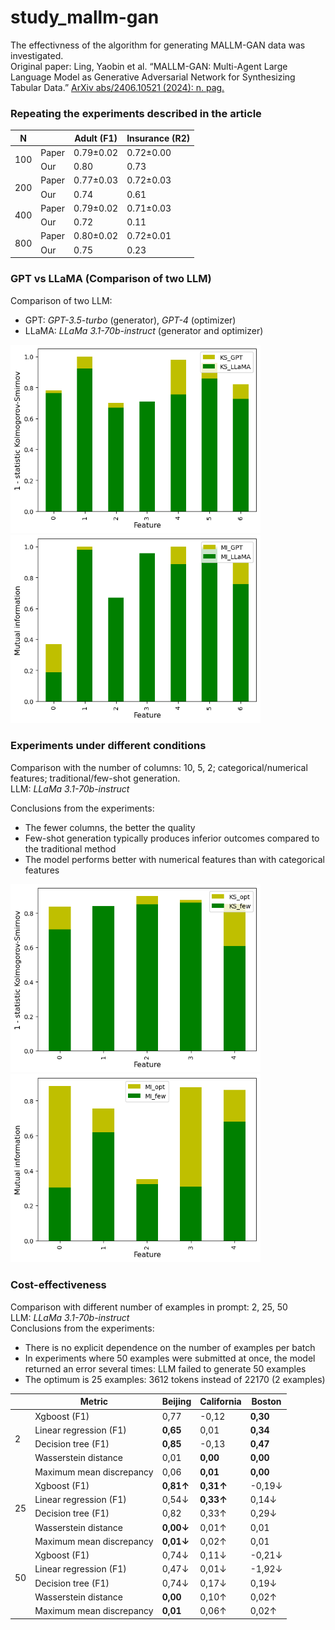# study_mallm-gan
The effectivness of the algorithm for generating MALLM-GAN data was investigated.\
Original paper: Ling, Yaobin et al. “MALLM-GAN: Multi-Agent Large Language Model as Generative Adversarial Network for Synthesizing Tabular Data.” [ArXiv abs/2406.10521 (2024): n. pag.](https://arxiv.org/pdf/2406.10521)

### **Repeating the experiments described in the article**
<table class="tg"><thead>
  <tr>
    <th class="tg-c3ow"><span style="font-weight:bold">N</span></th>
    <th class="tg-0pky"></th>
    <th class="tg-fymr">Adult (<span style="font-weight:bold">F</span>1<span style="font-weight:bold">)</span></th>
    <th class="tg-fymr">Insurance (R2)</th>
  </tr></thead>
<tbody>
  <tr>
    <td class="tg-0pky" rowspan="2">100</td>
    <td class="tg-0pky">Paper</td>
    <td class="tg-0pky">0.79&plusmn0.02</td>
    <td class="tg-0pky">0.72&plusmn0.00</td>
  </tr>
  <tr>
    <td class="tg-0pky">Our</td>
    <td class="tg-0pky">0.80</td>
    <td class="tg-0pky">0.73</td>
  </tr>
  <tr>
    <td class="tg-0pky" rowspan="2">200</td>
    <td class="tg-0pky">Paper</td>
    <td class="tg-0pky">0.77&plusmn0.03</td>
    <td class="tg-0pky">0.72&plusmn0.03</td>
  </tr>
  <tr>
    <td class="tg-0pky">Our</td>
    <td class="tg-0pky">0.74</td>
    <td class="tg-0pky">0.61</td>
  </tr>
  <tr>
    <td class="tg-0pky" rowspan="2">400</td>
    <td class="tg-0pky">Paper</td>
    <td class="tg-0pky">0.79&plusmn0.02</td>
    <td class="tg-0pky">0.71&plusmn0.03</td>
  </tr>
  <tr>
    <td class="tg-0pky">Our</td>
    <td class="tg-0pky">0.72</td>
    <td class="tg-0pky">0.11</td>
  </tr>
  <tr>
    <td class="tg-0pky" rowspan="2">800</td>
    <td class="tg-0pky">Paper</td>
    <td class="tg-0pky">0.80&plusmn0.02</td>
    <td class="tg-0pky">0.72&plusmn0.01</td>
  </tr>
  <tr>
    <td class="tg-0pky">Our</td>
    <td class="tg-0pky">0.75</td>
    <td class="tg-0pky">0.23</td>
  </tr>
</tbody></table>

### **GPT vs LLaMA (Comparison of two LLM)**
Comparison of two LLM:
* GPT: *GPT-3.5-turbo* (generator), *GPT-4* (optimizer)
* LLaMA: *LLaMa 3.1-70b-instruct* (generator and optimizer)

<img src="https://github.com/KDmitr/study_mallm-gan/blob/main/figure/ki_2.png" alt="{{ include.description }}" width="400"/>  <img src="https://github.com/KDmitr/study_mallm-gan/blob/main/figure/mi_2.png" width="400"/> 
### Experiments under different conditions
Comparison with the number of columns: 10, 5, 2; categorical/numerical features; traditional/few-shot generation.\
LLM: *LLaMa 3.1-70b-instruct*

Conclusions from the experiments:
* The fewer columns, the better the quality
* Few-shot generation typically produces inferior outcomes compared to the traditional method
* The model performs better with numerical features than with categorical features

<img src="https://github.com/KDmitr/study_mallm-gan/blob/main/figure/ki_3.png" alt="{{ include.description }}" width="400"/>  <img src="https://github.com/KDmitr/study_mallm-gan/blob/main/figure/mi_3.png" width="400"/>
### Cost-effectiveness
Comparison with different number of examples in prompt: 2, 25, 50\
LLM: *LLaMa 3.1-70b-instruct*\
Conclusions from the experiments:
* There is no explicit dependence on the number of examples per batch
* In experiments where 50 examples were submitted at once, the model returned an error several times: LLM failed to generate 50 examples
* The optimum is 25 examples: 3612 tokens instead of 22170 (2 examples)
<table class="tg"><thead>
  <tr>
    <th class="tg-0lax"></th>
    <th class="tg-0lax"><span style="font-weight:bold">Metric</span></th>
    <th class="tg-1wig">Beijing</th>
    <th class="tg-1wig">California</th>
    <th class="tg-1wig">Boston</th>
  </tr></thead>
<tbody>
  <tr>
    <td class="tg-0lax" rowspan="5">2<br><br></td>
    <td class="tg-0lax">Xgboost (F1)</td>
    <td class="tg-0lax">0,77</td>
    <td class="tg-0lax">-0,12</td>
    <td class="tg-0lax"><b>0,30</b></td>
  </tr>
  <tr>
    <td class="tg-0lax">Linear regression (F1)</td>
    <td class="tg-0lax"><b>0,65<b></td>
    <td class="tg-0lax">0,01</td>
    <td class="tg-0lax"><b>0,34<b></td>
  </tr>
  <tr>
    <td class="tg-0lax">Decision tree (F1)</td>
    <td class="tg-0lax"><b>0,85<b></td>
    <td class="tg-0lax">-0,13</td>
    <td class="tg-0lax"><b>0,47<b></td>
  </tr>
  <tr>
    <td class="tg-0lax">Wasserstein distance</td>
    <td class="tg-0lax">0,01</td>
    <td class="tg-0lax"><b>0,00<b></td>
    <td class="tg-0lax"><b>0,00<b></td>
  </tr>
  <tr>
    <td class="tg-0lax">Maximum mean discrepancy</td>
    <td class="tg-0lax">0,06</td>
    <td class="tg-0lax"><b>0,01<b></td>
    <td class="tg-0lax"><b>0,00<b></td>
  </tr>
  <tr>
    <td class="tg-0lax" rowspan="5">25<br><br></td>
    <td class="tg-0lax">Xgboost (F1)</td>
    <td class="tg-0lax"><b>0,81&uarr;<b></td>
    <td class="tg-0lax"><b>0,31&uarr;<b></td>
    <td class="tg-0lax">-0,19&darr;</td>
  </tr>
  <tr>
    <td class="tg-0lax">Linear regression (F1)</td>
    <td class="tg-0lax">0,54&darr;</td>
    <td class="tg-0lax"><b>0,33&uarr;</span></td>
    <td class="tg-0lax">0,14&darr;</td>
  </tr>
  <tr>
    <td class="tg-0lax">Decision tree (F1)</td>
    <td class="tg-0lax">0,82</td>
    <td class="tg-0lax">0,33&uarr;</td>
    <td class="tg-0lax">0,29&darr;</td>
  </tr>
  <tr>
    <td class="tg-0lax">Wasserstein distance</td>
    <td class="tg-0lax"><b>0,00&darr;<b></td>
    <td class="tg-0lax">0,01&uarr;</td>
    <td class="tg-0lax">0,01</td>
  </tr>
  <tr>
    <td class="tg-0lax">Maximum mean discrepancy</td>
    <td class="tg-0lax"><b>0,01&darr;<b></td>
    <td class="tg-0lax">0,02&uarr;</td>
    <td class="tg-0lax">0,01</td>
  </tr>
  <tr>
    <td class="tg-0lax" rowspan="5">50<br><br></td>
    <td class="tg-0lax">Xgboost (F1)</td>
    <td class="tg-0lax">0,74&darr;</td>
    <td class="tg-0lax">0,11&darr;</td>
    <td class="tg-0lax">-0,21&darr;</td>
  </tr>
  <tr>
    <td class="tg-0lax">Linear regression (F1)</td>
    <td class="tg-0lax">0,47&darr;</td>
    <td class="tg-0lax">0,01&darr;</td>
    <td class="tg-0lax">-1,92&darr;</td>
  </tr>
  <tr>
    <td class="tg-0lax">Decision tree (F1)</td>
    <td class="tg-0lax">0,74&darr;</td>
    <td class="tg-0lax">0,17&darr;</td>
    <td class="tg-0lax">0,19&darr;</td>
  </tr>
  <tr>
    <td class="tg-0lax">Wasserstein distance</td>
    <td class="tg-0lax"><b>0,00<b></td>
    <td class="tg-0lax">0,10&uarr;</td>
    <td class="tg-0lax">0,02&uarr;</td>
  </tr>
  <tr>
    <td class="tg-0lax">Maximum mean discrepancy</td>
    <td class="tg-0lax"><b>0,01<b></td>
    <td class="tg-0lax">0,06&uarr;</td>
    <td class="tg-0lax">0,02&uarr;</td>
  </tr>
</tbody></table>
